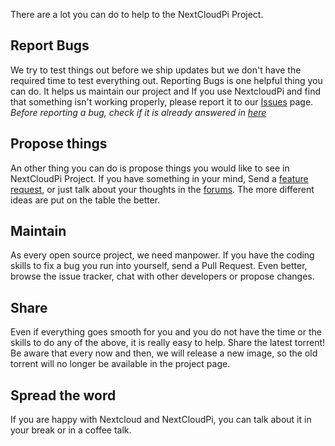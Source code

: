 There are a lot you can do to help to the NextCloudPi Project.

## Report Bugs
We try to test things out before we ship updates but we don't have the required time to test everything out. Reporting Bugs is one helpful thing you can do. It helps us maintain our project and  If you use NextcloudPi and find that something isn't working properly, please report it to our [Issues](https://github.com/nextcloud/nextcloudpi/issues) page. *Before reporting a bug, check if it is already answered in [here](https://github.com/nextcloud/nextcloudpi/issues?utf8=%E2%9C%93&q=%20label:question%20)*

## Propose things
An other thing you can do is propose things you would like to see in NextCloudPi Project. If you have something in your mind, Send a [feature request](https://github.com/nextcloud/nextcloudpi/issues?utf8=%E2%9C%93&q=label:%22feature%20request%22%20), or just talk about your thoughts in the [forums](https://help.nextcloud.com/c/support/appliances-docker-snappy-vm). The more different ideas are put on the table the better.

## Maintain 
As every open source project, we need manpower. If you have the coding skills to fix a bug you run into yourself, send a Pull Request. Even better, browse the issue tracker, chat with other developers or propose changes.

## Share
Even if everything goes smooth for you and you do not have the time or the skills to do any of the above, it is really easy to help. Share the latest torrent! Be aware that every now and then, we will release a new image, so the old torrent will no longer be available in the project page.

## Spread the word
If you are happy with Nextcloud and NextCloudPi, you can talk about it in your break or in a coffee talk.